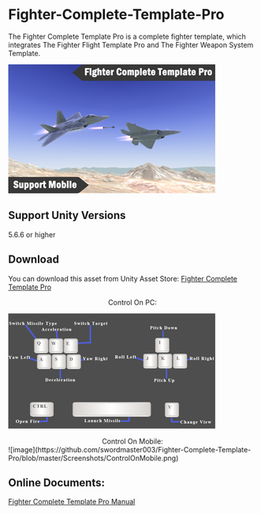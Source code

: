 # Fighter-Complete-Template-Pro

The Fighter Complete Template Pro is a complete fighter template, which integrates The Fighter Flight Template Pro and The Fighter Weapon System Template.

![image](https://github.com/swordmaster003/Fighter-Complete-Template-Pro/blob/master/Screenshots/Cover.png)

## Support Unity Versions

5.6.6 or higher

## Download

You can download this asset from Unity Asset Store:
[Fighter Complete Template Pro](https://assetstore.unity.com/packages/templates/systems/fighter-complete-template-pro-154380)

<center>Control On PC:</center>

![image](https://github.com/swordmaster003/Fighter-Complete-Template-Pro/blob/master/Screenshots/ControlOnPC.png)

<center>Control On Mobile:</center>
![image](https://github.com/swordmaster003/Fighter-Complete-Template-Pro/blob/master/Screenshots/ControlOnMobile.png)

## Online Documents:

[Fighter Complete Template Pro Manual](https://www.swordmaster.info/documents/unity-assets-documents/fighter-complete-template-manual-2/)
